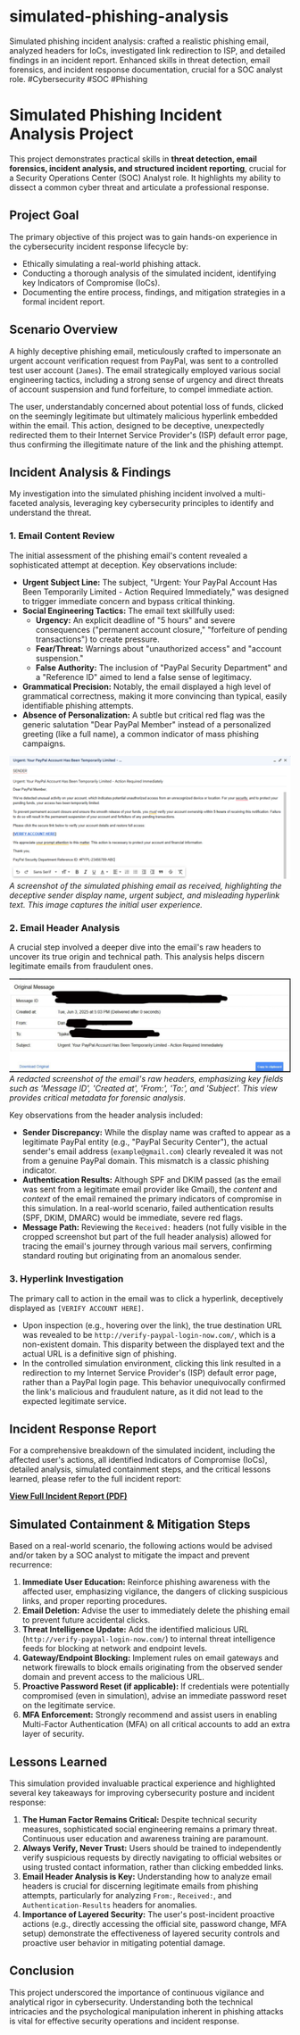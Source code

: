 # simulated-phishing-analysis
Simulated phishing incident analysis: crafted a realistic phishing email, analyzed headers for IoCs, investigated link redirection to ISP, and detailed findings in an incident report. Enhanced skills in threat detection, email forensics, and incident response documentation, crucial for a SOC analyst role. #Cybersecurity #SOC #Phishing
# Simulated Phishing Incident Analysis Project

This project demonstrates practical skills in **threat detection, email forensics, incident analysis, and structured incident reporting**, crucial for a Security Operations Center (SOC) Analyst role. It highlights my ability to dissect a common cyber threat and articulate a professional response.

## Project Goal

The primary objective of this project was to gain hands-on experience in the cybersecurity incident response lifecycle by:
* Ethically simulating a real-world phishing attack.
* Conducting a thorough analysis of the simulated incident, identifying key Indicators of Compromise (IoCs).
* Documenting the entire process, findings, and mitigation strategies in a formal incident report.

## Scenario Overview

A highly deceptive phishing email, meticulously crafted to impersonate an urgent account verification request from PayPal, was sent to a controlled test user account (`James`). The email strategically employed various social engineering tactics, including a strong sense of urgency and direct threats of account suspension and fund forfeiture, to compel immediate action.

The user, understandably concerned about potential loss of funds, clicked on the seemingly legitimate but ultimately malicious hyperlink embedded within the email. This action, designed to be deceptive, unexpectedly redirected them to their Internet Service Provider's (ISP) default error page, thus confirming the illegitimate nature of the link and the phishing attempt.

## Incident Analysis & Findings

My investigation into the simulated phishing incident involved a multi-faceted analysis, leveraging key cybersecurity principles to identify and understand the threat.

### 1. Email Content Review

The initial assessment of the phishing email's content revealed a sophisticated attempt at deception. Key observations include:

* **Urgent Subject Line:** The subject, "Urgent: Your PayPal Account Has Been Temporarily Limited - Action Required Immediately," was designed to trigger immediate concern and bypass critical thinking.
* **Social Engineering Tactics:** The email text skillfully used:
    * **Urgency:** An explicit deadline of "5 hours" and severe consequences ("permanent account closure," "forfeiture of pending transactions") to create pressure.
    * **Fear/Threat:** Warnings about "unauthorized access" and "account suspension."
    * **False Authority:** The inclusion of "PayPal Security Department" and a "Reference ID" aimed to lend a false sense of legitimacy.
* **Grammatical Precision:** Notably, the email displayed a high level of grammatical correctness, making it more convincing than typical, easily identifiable phishing attempts.
* **Absence of Personalization:** A subtle but critical red flag was the generic salutation "Dear PayPal Member" instead of a personalized greeting (like a full name), a common indicator of mass phishing campaigns.

![Simulated Phishing Email Screenshot](assets/phishing_email_screenshot.png)
*A screenshot of the simulated phishing email as received, highlighting the deceptive sender display name, urgent subject, and misleading hyperlink text. This image captures the initial user experience.*

### 2. Email Header Analysis

A crucial step involved a deeper dive into the email's raw headers to uncover its true origin and technical path. This analysis helps discern legitimate emails from fraudulent ones.

![Redacted Email Headers Screenshot](assets/email_redacted_screenshot.png) *A redacted screenshot of the email's raw headers, emphasizing key fields such as 'Message ID', 'Created at', 'From:', 'To:', and 'Subject'. This view provides critical metadata for forensic analysis.*

Key observations from the header analysis included:

* **Sender Discrepancy:** While the display name was crafted to appear as a legitimate PayPal entity (e.g., "PayPal Security Center"), the actual sender's email address (`example@gmail.com`) clearly revealed it was not from a genuine PayPal domain. This mismatch is a classic phishing indicator.
* **Authentication Results:** Although SPF and DKIM passed (as the email was sent from a legitimate email provider like Gmail), the *content* and *context* of the email remained the primary indicators of compromise in this simulation. In a real-world scenario, failed authentication results (SPF, DKIM, DMARC) would be immediate, severe red flags.
* **Message Path:** Reviewing the `Received:` headers (not fully visible in the cropped screenshot but part of the full header analysis) allowed for tracing the email's journey through various mail servers, confirming standard routing but originating from an anomalous sender.

### 3. Hyperlink Investigation

The primary call to action in the email was to click a hyperlink, deceptively displayed as `[VERIFY ACCOUNT HERE]`.

* Upon inspection (e.g., hovering over the link), the true destination URL was revealed to be `http://verify-paypal-login-now.com/`, which is a non-existent domain. This disparity between the displayed text and the actual URL is a definitive sign of phishing.
* In the controlled simulation environment, clicking this link resulted in a redirection to my Internet Service Provider's (ISP) default error page, rather than a PayPal login page. This behavior unequivocally confirmed the link's malicious and fraudulent nature, as it did not lead to the expected legitimate service.

## Incident Response Report

For a comprehensive breakdown of the simulated incident, including the affected user's actions, all identified Indicators of Compromise (IoCs), detailed analysis, simulated containment steps, and the critical lessons learned, please refer to the full incident report:

[**View Full Incident Report (PDF)**](assets/phishing_incident_report.pdf)

## Simulated Containment & Mitigation Steps

Based on a real-world scenario, the following actions would be advised and/or taken by a SOC analyst to mitigate the impact and prevent recurrence:

1.  **Immediate User Education:** Reinforce phishing awareness with the affected user, emphasizing vigilance, the dangers of clicking suspicious links, and proper reporting procedures.
2.  **Email Deletion:** Advise the user to immediately delete the phishing email to prevent future accidental clicks.
3.  **Threat Intelligence Update:** Add the identified malicious URL (`http://verify-paypal-login-now.com/`) to internal threat intelligence feeds for blocking at network and endpoint levels.
4.  **Gateway/Endpoint Blocking:** Implement rules on email gateways and network firewalls to block emails originating from the observed sender domain and prevent access to the malicious URL.
5.  **Proactive Password Reset (if applicable):** If credentials were potentially compromised (even in simulation), advise an immediate password reset on the legitimate service.
6.  **MFA Enforcement:** Strongly recommend and assist users in enabling Multi-Factor Authentication (MFA) on all critical accounts to add an extra layer of security.

## Lessons Learned

This simulation provided invaluable practical experience and highlighted several key takeaways for improving cybersecurity posture and incident response:

1.  **The Human Factor Remains Critical:** Despite technical security measures, sophisticated social engineering remains a primary threat. Continuous user education and awareness training are paramount.
2.  **Always Verify, Never Trust:** Users should be trained to independently verify suspicious requests by directly navigating to official websites or using trusted contact information, rather than clicking embedded links.
3.  **Email Header Analysis is Key:** Understanding how to analyze email headers is crucial for discerning legitimate emails from phishing attempts, particularly for analyzing `From:`, `Received:`, and `Authentication-Results` headers for anomalies.
4.  **Importance of Layered Security:** The user's post-incident proactive actions (e.g., directly accessing the official site, password change, MFA setup) demonstrate the effectiveness of layered security controls and proactive user behavior in mitigating potential damage.

## Conclusion

This project underscored the importance of continuous vigilance and analytical rigor in cybersecurity. Understanding both the technical intricacies and the psychological manipulation inherent in phishing attacks is vital for effective security operations and incident response.
